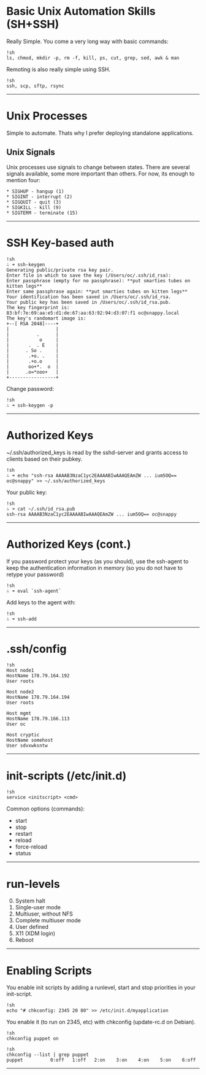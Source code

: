 Basic Unix Automation Skills (SH+SSH)
=====================================

Really Simple. You come a very long way with basic commands:

    !sh
    ls, chmod, mkdir -p, rm -f, kill, ps, cut, grep, sed, awk & man

Remoting is also really simple using SSH.

    !sh
    ssh, scp, sftp, rsync

---

Unix Processes
==============

Simple to automate. Thats why I prefer deploying standalone applications.

Unix Signals
------------

Unix processes use signals to change between states. There are several signals available, some more important than others. For now, its enough to mention four:

    * SIGHUP - hangup (1)
    * SIGINT - interrupt (2)
    * SIGQUIT - quit (3)
    * SIGKILL - kill (9)
    * SIGTERM - terminate (15)

---

SSH Key-based auth
==================

    !sh
    ∴ ➜ ssh-keygen
    Generating public/private rsa key pair.
    Enter file in which to save the key (/Users/oc/.ssh/id_rsa):
    Enter passphrase (empty for no passphrase): **put smarties tubes on kitten legs**
    Enter same passphrase again: **put smarties tubes on kitten legs**
    Your identification has been saved in /Users/oc/.ssh/id_rsa.
    Your public key has been saved in /Users/oc/.ssh/id_rsa.pub.
    The key fingerprint is:
    83:bf:7e:69:aa:e5:d1:de:67:aa:63:92:94:d3:07:f1 oc@snappy.local
    The key's randomart image is:
    +--[ RSA 2048]----+
    |                 |
    |          .      |
    |           o     |
    |       .  . E    |
    |      . So .     |
    |       .+o. .    |
    |       .+o.o     |
    |       oo+*.  o  |
    |      .o=*ooo+   |
    +-----------------+

Change password:

    !sh
    ∴ ➜ ssh-keygen -p

---

Authorized Keys
===============

~/.ssh/authorized_keys is read by the sshd-server and grants access to clients based on their pubkey.

    !sh
    ∴ ➜ echo "ssh-rsa AAAAB3NzaC1yc2EAAAABIwAAAQEAmZW ... ium5OQ== oc@snappy" >> ~/.ssh/authorized_keys

Your public key:

    !sh
    ∴ ➜ cat ~/.ssh/id_rsa.pub
    ssh-rsa AAAAB3NzaC1yc2EAAAABIwAAAQEAmZW ... ium5OQ== oc@snappy

---

Authorized Keys (cont.)
=======================

If you password protect your keys (as you should), use the ssh-agent to keep the authentication information in memory (so you do not have to retype your password)

    !sh
    ∴ ➜ eval `ssh-agent`

Add keys to the agent with:

    !sh
    ∴ ➜ ssh-add


---

.ssh/config
===========

    !sh
    Host node1
    HostName 178.79.164.192
    User roots

    Host node2
    HostName 178.79.164.194
    User roots

    Host mgmt
    HostName 178.79.166.113
    User oc

    Host cryptic
    HostName somehost
    User sdvxwksntw

---

init-scripts (/etc/init.d)
==========================

    !sh
    service <initscript> <cmd>

Common options (commands):

* start
* stop
* restart
* reload
* force-reload
* status


---

run-levels
==========

0. System halt
1. Single-user mode
2. Multiuser, without NFS
3. Complete multiuser mode
4. User defined
5. X11 (XDM login)
6. Reboot

---

Enabling Scripts
================

You enable init scripts by adding a runlevel, start and stop priorities in your init-script.

    !sh
    echo "# chkconfig: 2345 20 80" >> /etc/init.d/myapplication

You enable it (to run on 2345, etc) with chkconfig (update-rc.d on Debian).

    !sh
    chkconfig puppet on

    !sh
    chkconfig --list | grep puppet
    puppet         	0:off	1:off	2:on	3:on	4:on	5:on	6:off

---



